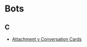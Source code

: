 # Bots

## C

- [Attachment y Conversation Cards](http://www.robinosborne.co.uk/2016/07/18/rich-botframework-conversation-cards/)
